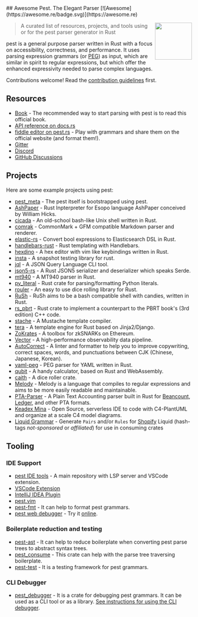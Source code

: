<div class="github-widget" data-repo="pest-parser/awesome-pest"></div>
## Awesome Pest. The Elegant Parser [![Awesome](https://awesome.re/badge.svg)](https://awesome.re)

[<img src="https://avatars.githubusercontent.com/u/26044607" align="right" width="100">](https://raw.githubusercontent.com/pest-parser/pest/)

> A curated list of resources, projects, and tools using or for the pest parser generator in Rust

pest is a general purpose parser written in Rust with a focus on accessibility, correctness, and performance. It uses parsing expression grammars (or [PEG](https://en.wikipedia.org/wiki/Parsing_expression_grammar)) as input, which are similar in spirit to regular expressions, but which offer the enhanced expressivity needed to parse complex languages.

Contributions welcome! Read the [contribution guidelines](https://github.com/pest-parser/awesome-pest/blob/master/contributing.md) first.



## Resources

- [Book](https://pest.rs/book) - The recommended way to start parsing with pest is to read this official book.
- [API reference on docs.rs](https://docs.rs/pest)
- [fiddle editor on pest.rs](https://pest.rs/#editor) - Play with grammars and share them on the official website (and format them!).
- [Gitter](https://gitter.im/pest-parser/pest)
- [Discord](https://discord.gg/XEGACtWpT2)
- [GitHub Discussions](https://github.com/pest-parser/pest/discussions)

## Projects

Here are some example projects using pest:

- [pest_meta](https://github.com/pest-parser/pest/blob/master/meta/src/grammar.pest) - The pest itself is bootstrapped using pest.
- [AshPaper](https://github.com/shnewto/ashpaper) - Rust Inpterpreter for Esopo language AshPaper conceived by William Hicks.
- [cicada](https://github.com/mitnk/cicada) - An old-school bash-like Unix shell written in Rust.
- [comrak](https://github.com/kivikakk/comrak) - CommonMark + GFM compatible Markdown parser and renderer.
- [elastic-rs](https://github.com/cch123/elastic-rs) - Convert bool expressions to Elasticsearch DSL in Rust.
- [handlebars-rust](https://github.com/sunng87/handlebars-rust) - Rust templating with Handlebars.
- [hexdino](https://github.com/Luz/hexdino) - A hex editor with vim like keybindings written in Rust.
- [insta](https://github.com/mitsuhiko/insta) - A snapshot testing library for rust.
- [jql](https://github.com/yamafaktory/jql) - A JSON Query Language CLI tool.
- [json5-rs](https://github.com/callum-oakley/json5-rs) - A Rust JSON5 serializer and deserializer which speaks Serde.
- [mt940](https://github.com/svenstaro/mt940-rs) - A MT940 parser in Rust.
- [py_literal](https://github.com/jturner314/py_literal) - Rust crate for parsing/formatting Python literals.
- [rouler](https://github.com/jarcane/rouler) - An easy to use dice rolling library for Rust.
- [RuSh](https://github.com/lwandrebeck/RuSh) - RuSh aims to be a bash compatible shell with candies, written in Rust.
- [rs_pbrt](https://github.com/wahn/rs_pbrt) - Rust crate to implement a counterpart to the PBRT book's (3rd edition) C++ code.
- [stache](https://github.com/dgraham/stache) - A Mustache template compiler.
- [tera](https://github.com/Keats/tera) - A template engine for Rust based on Jinja2/Django.
- [ZoKrates](https://github.com/ZoKrates/ZoKrates) - A toolbox for zkSNARKs on Ethereum.
- [Vector](https://github.com/timberio/vector) - A high-performance observability data pipeline.
- [AutoCorrect](https://github.com/huacnlee/autocorrect) - A linter and formatter to help you to improve copywriting, correct spaces, words, and punctuations between CJK (Chinese, Japanese, Korean).
- [yaml-peg](https://github.com/aofdev/yaml-peg) - PEG parser for YAML written in Rust.
- [qubit](https://github.com/abhimanyu003/qubit) - A handy calculator, based on Rust and WebAssembly.
- [caith](https://github.com/Geobert/caith) - A dice roller crate.
- [Melody](https://github.com/yoav-lavi/melody) - Melody is a language that compiles to regular expressions and aims to be more easily readable and maintainable.
- [PTA-Parser](https://github.com/AltaModaTech/pta-parser/) - A Plain Text Accounting parser built in Rust for [Beancount](https://github.com/beancount/beancount), [Ledger](https://github.com/ledger/ledger), and other PTA formats.
- [Keadex Mina](https://github.com/keadex/keadex) - Open Source, serverless IDE to code with C4-PlantUML and organize at a scale C4 model diagrams.
- [Liquid Grammar](https://github.com/rust-utilities/liquid-grammar-pest/) - Generate `Pairs` and/or `Rules` for [Shopify](https://shopify.github.io/liquid/) Liquid (hash-tags _not-sponsored_ or _affiliated_) for use in consuming crates

## Tooling

### IDE Support

- [pest IDE tools](https://github.com/pest-parser/pest-ide-tools) - A main repository with LSP server and VSCode extension.
- [VSCode Extension](https://marketplace.visualstudio.com/items?itemName=pest.pest-ide-tools)
- [IntelliJ IDEA Plugin](https://plugins.jetbrains.com/plugin/12046-pest)
- [pest.vim](https://github.com/pest-parser/pest.vim)
- [pest-fmt](https://github.com/pest-parser/pest-fmt) - It can help to format
pest grammars.
- [pest web debugger](https://github.com/tomtau/pest-web-debug) - Try it [online](https://tomtau.github.io/pest-web-debug/).

### Boilerplate reduction and testing

- [pest-ast](https://github.com/pest-parser/ast) - It can help to reduce boilerplate when converting pest parse trees to abstract syntax trees.
- [pest_consume](https://crates.io/crates/pest_consume) - This crate can help with the parse tree traversing boilerplate.
- [pest-test](https://crates.io/crates/pest-test) - It is a testing framework for pest grammars.


### CLI Debugger

- [pest_debugger](https://docs.rs/pest_debugger/latest/pest_debugger/) - It is a crate for debugging pest grammars. It can be used as a CLI tool or as a library. [See instructions for using the CLI debugger](https://github.com/pest-parser/awesome-pest/blob/master/debugger.md).
